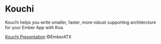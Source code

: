 Kouchi
===================

Kouchi helps you write smaller, faster, more robust supporting
architercture for your Ember App with Koa.

[Kouchi Presentation](https://docs.google.com/presentation/d/1kVqYcy7oWV61aOVu1i3bLOM82pM0c6ZNZGWoA87TIZc/pub?start=false&loop=false&delayms=3000) @EmberATX
